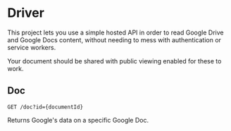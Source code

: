 # Driver

This project lets you use a simple hosted API in order to read Google Drive and Google Docs content, without needing to mess with authentication or service workers.

Your document should be shared with public viewing enabled for these to work.

## Doc

```
GET /doc?id={documentId}
```

Returns Google's data on a specific Google Doc.
